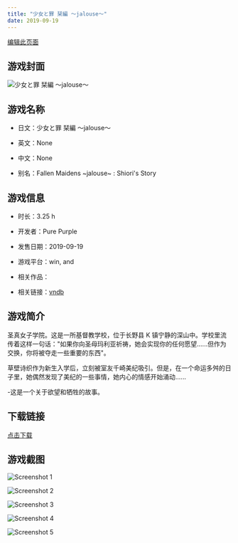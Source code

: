 ```yaml
---
title: "少女と罪 栞編 ～jalouse～"
date: 2019-09-19
---
```

[编辑此页面](https://github.com/ACG-3/ADV3-source/blob/main/source/_posts/%E5%B0%91%E5%A5%B3%E3%81%A8%E7%BD%AA%20%E6%A0%9E%E7%B7%A8%20%EF%BD%9Ejalouse%EF%BD%9E.md)

## 游戏封面

![少女と罪 栞編 ～jalouse～](https%3A//pan.timero.xyz/onedrive/img_lib_001/%E5%B0%91%E5%A5%B3%E3%81%A8%E7%BD%AA%20%E6%A0%9E%E7%B7%A8%20%EF%BD%9Ejalouse%EF%BD%9E_cover.avif)


## 游戏名称

- 日文：少女と罪 栞編 ～jalouse～
- 英文：None
- 中文：None

- 别名：Fallen Maidens ~jalouse~ : Shiori's Story


## 游戏信息

- 时长：3.25 h
- 开发者：Pure Purple
- 发售日期：2019-09-19
- 游戏平台：win, and
- 相关作品：

- 相关链接：[vndb](https://vndb.org/v27512)


## 游戏简介

圣真女子学院。这是一所基督教学校，位于长野县 K 镇宁静的深山中。学校里流传着这样一句话："如果你向圣母玛利亚祈祷，她会实现你的任何愿望......但作为交换，你将被夺走一些重要的东西"。

草壁诗织作为新生入学后，立刻被室友千崎美纪吸引。但是，在一个命运多舛的日子里，她偶然发现了美纪的一些事情，她内心的情感开始涌动......

-这是一个关于欲望和牺牲的故事。




## 下载链接

[点击下载](https://pan.timero.xyz/onedrive/adv_lib_001/%E5%B0%91%E5%A5%B3%E3%81%A8%E7%BD%AA%20%E6%A0%9E%E7%B7%A8%20%EF%BD%9Ejalouse%EF%BD%9E)


## 游戏截图


![Screenshot 1](https%3A//pan.timero.xyz/onedrive/img_lib_001/%E5%B0%91%E5%A5%B3%E3%81%A8%E7%BD%AA%20%E6%A0%9E%E7%B7%A8%20%EF%BD%9Ejalouse%EF%BD%9E_Screenshot_1.avif)

![Screenshot 2](https%3A//pan.timero.xyz/onedrive/img_lib_001/%E5%B0%91%E5%A5%B3%E3%81%A8%E7%BD%AA%20%E6%A0%9E%E7%B7%A8%20%EF%BD%9Ejalouse%EF%BD%9E_Screenshot_2.avif)

![Screenshot 3](https%3A//pan.timero.xyz/onedrive/img_lib_001/%E5%B0%91%E5%A5%B3%E3%81%A8%E7%BD%AA%20%E6%A0%9E%E7%B7%A8%20%EF%BD%9Ejalouse%EF%BD%9E_Screenshot_3.avif)

![Screenshot 4](https%3A//pan.timero.xyz/onedrive/img_lib_001/%E5%B0%91%E5%A5%B3%E3%81%A8%E7%BD%AA%20%E6%A0%9E%E7%B7%A8%20%EF%BD%9Ejalouse%EF%BD%9E_Screenshot_4.avif)

![Screenshot 5](https%3A//pan.timero.xyz/onedrive/img_lib_001/%E5%B0%91%E5%A5%B3%E3%81%A8%E7%BD%AA%20%E6%A0%9E%E7%B7%A8%20%EF%BD%9Ejalouse%EF%BD%9E_Screenshot_5.avif)

